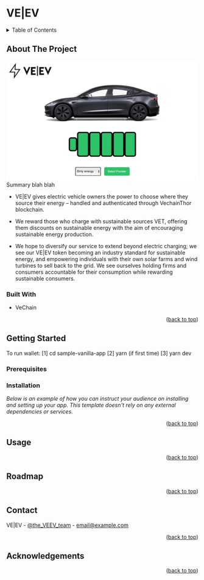 # VE|EV
<!-- ADD LOGO
<div align="center">
  <a href="https://github.com/TomSmail/easy-a-cambridge">
    <img src="sample-vanilla-app/assets/images/VEEV-logo.png" alt="Logo" width="400">
  </a>
</div>
-->

<!-- TABLE OF CONTENTS -->
<details>
  <summary>Table of Contents</summary>
  <ol>
    <li>
      <a href="#about-the-project">About The Project</a>
    </li>
    <li>
      <a href="#getting-started">Getting Started</a>
      <ul>
        <li><a href="#prerequisites">Prerequisites</a></li>
        <li><a href="#installation">Installation</a></li>
      </ul>
    </li>
    <li><a href="#usage">Usage</a></li>
    <li><a href="#roadmap">Roadmap</a></li>
    <li><a href="#contact">Contact</a></li>
    <li><a href="#acknowledgments">Acknowledgments</a></li>
  </ol>
</details>

## About The Project
<!-- ADD HOMESCREEN  -->

<div align="center">
  <a href="https://github.com/TomSmail/easy-a-cambridge">
    <img src="sample-vanilla-app/assets/images/homepage.jpg" alt="Homescreen" width="700">
  </a>
</div>
Summary blah blah

* VE|EV gives electric vehicle owners the power to choose where they source their energy – handled and authenticated through VechainThor blockchain.

* We reward those who charge with sustainable sources VET, offering them discounts on sustainable energy with the aim of encouraging sustainable energy production.

* We hope to diversify our service to extend beyond electric charging; we see our VE|EV token becoming an industry standard for sustainable energy, and empowering individuals with their own solar farms and wind turbines to sell back to the grid. We see ourselves holding firms and consumers accountable for their consumption while rewarding sustainable consumers.

### Built With
* VeChain

<p align="right">(<a href="#readme-top">back to top</a>)</p>

<!-- GETTING STARTED -->
## Getting Started

To run wallet: [1] cd sample-vanilla-app [2] yarn (if first time) [3] yarn dev

### Prerequisites

<!--List things you need to use the software and how to install them.
* npm
  ```sh
  npm install npm@latest -g
  ```
-->
### Installation

_Below is an example of how you can instruct your audience on installing and setting up your app. This template doesn't rely on any external dependencies or services._
<!--
1. Get a free API Key at [https://example.com](https://example.com)
2. Clone the repo
   ```sh
   git clone https://github.com/your_username_/Project-Name.git
   ```
3. Install NPM packages
   ```sh
   npm install
   ```
4. Enter your API in `config.js`
   ```js
   const API_KEY = 'ENTER YOUR API';
   ```
-->
<p align="right">(<a href="#readme-top">back to top</a>)</p>

## Usage 
<p align="right">(<a href="#readme-top">back to top</a>)</p>

## Roadmap 
<p align="right">(<a href="#readme-top">back to top</a>)</p>

## Contact
VE|EV - [@the_VEEV_team](https://twitter.com/the_VEEV_team) - email@example.com
<p align="right">(<a href="#readme-top">back to top</a>)</p>

## Acknowledgements
<p align="right">(<a href="#readme-top">back to top</a>)</p>


<!-- MARKDOWN LINKS & IMAGES js, vechain sdk,
[homepage-screenshot]: sample-vanilla-app/assets/images/homepage.jpg
-->
